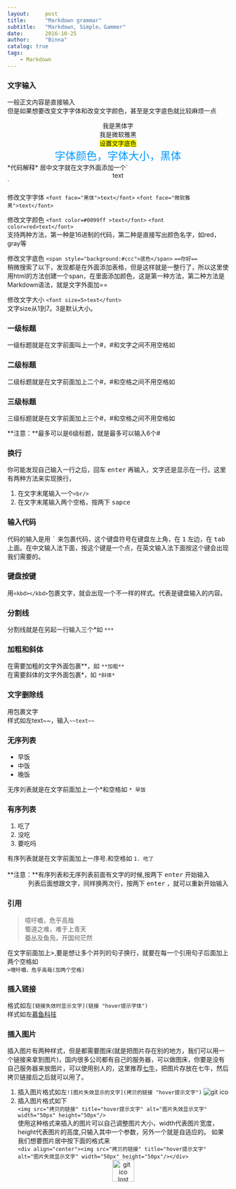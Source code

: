 ```yaml
---
layout:     post
title:      "Markdown grammar"
subtitle:   "Markdown, Simple，Gammer"
date:       2016-10-25
author:     "Binna"
catalog: true
tags:
    - Markdown
---
```


### 文字输入
一般正文内容是直接输入  
但是如果想要改变文字字体和改变文字颜色，甚至是文字底色就比较麻烦一点
<br/>
<div align="center"><font face="黑体">我是黑体字</font></div>
<div align="center"><font face="微软雅黑">我是微软雅黑</font></div>
<div align="center"><span style="background:yellow">设置文字底色</span></div>
<center><font color=#0099ff size=5 face="黑体">字体颜色，字体大小，黑体</font></center>
*代码解释*  
居中文字就在文字外面添加一个`<div align="center">text</div>`  

修改文字字体 `<font face="黑体">text</font>`    `<font face="微软雅黑">text</font>`   

修改文字颜色 `<font color=#0099ff >text</font>`    `<font color=red>text</font>`  
支持两种方法，第一种是16进制的代码，第二种是直接写出颜色名字，如red，gray等 

修改文字底色 `<span style="background:#ccc">底色</span>`    `==你好==`  
稍微搜索了以下，发现都是在外面添加表格，但是这样就是一整行了，所以这里使用html的方法创建一个span，在里面添加颜色，这是第一种方法，第二种方法是Markdown语法，就是文字外面加==  

修改文字大小 `<font size=5>text</font>`  
文字size从1到7。3是默认大小。


### 一级标题
一级标题就是在文字前面叫上一个#，#和文字之间不用空格如 

### 二级标题
二级标题就是在文字前面加上二个#，#和空格之间不用空格如 

### 三级标题
三级标题就是在文字前面加上三个#，#和空格之间不用空格如 

**注意：**最多可以是6级标题，就是最多可以输入6个#   
### 换行
你可能发现自己输入一行之后，回车 <kbd>enter</kbd> 再输入，文字还是显示在一行。这里有两种方法来实现换行，

1. 在文字末尾输入一个`<br/>`
2. 在文字末尾输入两个空格，按两下 <kbd>sapce</kbd>  

### 输入代码
代码的输入是用 <kbd>`</kbd> 来包裹代码，这个键盘符号在键盘左上角，在 <kbd>1</kbd> 左边，在 <kbd>tab</kbd> 上面。在中文输入法下面，按这个键是一个点，在英文输入法下面按这个键会出现我们需要的。

### 键盘按键
用`<kbd></kbd>`包裹文字，就会出现一个不一样的样式。代表是键盘输入的内容。

### 分割线
分割线就是在另起一行输入三个*如 `***`

### 加粗和斜体
在需要加粗的文字外面包裹**，如 `**加粗**`  
在需要斜体的文字外面包裹\*，如 `*斜体*`

### 文字删除线
用<kbd>~~</kbd>包裹文字  
样式如左~~text~~，输入`~~text~~`
<br/>

### 无序列表
* 早饭
* 中饭
* 晚饭

无序刘表就是在文字前面加上一个*和空格如 `* 早饭`
### 有序列表
1. 吃了
2. 没吃
3. 要吃吗

有序列表就是在文字前面加上一序号.和空格如 `1. 吃了`  
<br/>
**注意：**有序列表和无序列表前面有文字的时候,按两下 <kbd>enter</kbd> 开始输入  
&nbsp;&nbsp;&nbsp;&nbsp;&nbsp;&nbsp;&nbsp;&nbsp;&nbsp;&nbsp;&nbsp;&nbsp;列表后面想跟文字，同样换两次行，按两下 <kbd>enter</kbd> ，就可以重新开始输入

### 引用  
>噫吁嚱，危乎高哉  
>蜀道之难，难于上青天  
>蚕丛及鱼凫，开国何茫然

在文字前面加上>,要是想让多个并列的句子换行，就要在每一个引用句子后面加上两个空格如  
`>噫吁嚱，危乎高哉(加两个空格)`
### 插入链接
格式如左`[链接失效时显示文字](链接 "hover提示字体")`  
样式如左[慕鱼科技](http://www.muyutech.com "慕鱼")
### 插入图片
插入图片有两种样式，但是都需要图床(就是把图片存在别的地方，我们可以用一个链接来拿到图片)，国内很多公司都有自己的服务器，可以做图床，你要是没有自己服务器来放图片，可以使用别人的，这里推荐[七牛](http://www.qiniu.com/)，把图片存放在七牛，然后拷贝链接后之后就可以用了。

1. 插入图片格式如左`![图片失效显示的文字](拷贝的链接 "hover提示文字")`
    ![git ico](http://of6fmev29.bkt.clouddn.com/git.ico)
2. 插入图片格式如下  
   `<img src="拷贝的链接" title="hover提示文字" alt="图片失效显示文字" width="50px" height="50px"/>`  
   使用这种格式来插入的图片可以自己调整图片大小，width代表图片宽度，height代表图片的高度,只输入其中一个参数，另外一个就是自适应的。
   如果我们想要图片居中按下面的格式来  
   `<div align="center"><img src="拷贝的链接" title="hover提示文字" alt="图片失效显示文字" width="50px" height="50px"/></div>`
   <div align="center"><img src="http://of6fmev29.bkt.clouddn.com/git.ico" title="git ico" alt="git ico lost" width="50px"/></div>
